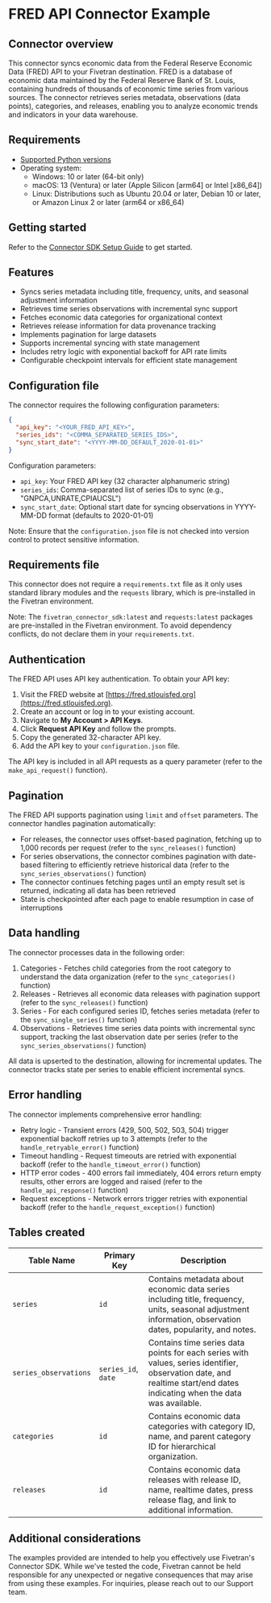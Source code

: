# FRED API Connector Example

## Connector overview

This connector syncs economic data from the Federal Reserve Economic Data (FRED) API to your Fivetran destination. FRED is a database of economic data maintained by the Federal Reserve Bank of St. Louis, containing hundreds of thousands of economic time series from various sources. The connector retrieves series metadata, observations (data points), categories, and releases, enabling you to analyze economic trends and indicators in your data warehouse.

## Requirements

- [Supported Python versions](https://github.com/fivetran/fivetran_connector_sdk/blob/main/README.md#requirements)
- Operating system:
  - Windows: 10 or later (64-bit only)
  - macOS: 13 (Ventura) or later (Apple Silicon [arm64] or Intel [x86_64])
  - Linux: Distributions such as Ubuntu 20.04 or later, Debian 10 or later, or Amazon Linux 2 or later (arm64 or x86_64)

## Getting started

Refer to the [Connector SDK Setup Guide](https://fivetran.com/docs/connectors/connector-sdk/setup-guide) to get started.

## Features

- Syncs series metadata including title, frequency, units, and seasonal adjustment information
- Retrieves time series observations with incremental sync support
- Fetches economic data categories for organizational context
- Retrieves release information for data provenance tracking
- Implements pagination for large datasets
- Supports incremental syncing with state management
- Includes retry logic with exponential backoff for API rate limits
- Configurable checkpoint intervals for efficient state management

## Configuration file

The connector requires the following configuration parameters:

```json
{
  "api_key": "<YOUR_FRED_API_KEY>",
  "series_ids": "<COMMA_SEPARATED_SERIES_IDS>",
  "sync_start_date": "<YYYY-MM-DD_DEFAULT_2020-01-01>"
}
```

Configuration parameters:

- `api_key`: Your FRED API key (32 character alphanumeric string)
- `series_ids`: Comma-separated list of series IDs to sync (e.g., "GNPCA,UNRATE,CPIAUCSL")
- `sync_start_date`: Optional start date for syncing observations in YYYY-MM-DD format (defaults to 2020-01-01)

Note: Ensure that the `configuration.json` file is not checked into version control to protect sensitive information.

## Requirements file

This connector does not require a `requirements.txt` file as it only uses standard library modules and the `requests` library, which is pre-installed in the Fivetran environment.

Note: The `fivetran_connector_sdk:latest` and `requests:latest` packages are pre-installed in the Fivetran environment. To avoid dependency conflicts, do not declare them in your `requirements.txt`.

## Authentication

The FRED API uses API key authentication. To obtain your API key:

1. Visit the FRED website at [https://fred.stlouisfed.org](https://fred.stlouisfed.org).
2. Create an account or log in to your existing account.
3. Navigate to **My Account > API Keys**.
4. Click **Request API Key** and follow the prompts.
5. Copy the generated 32-character API key.
6. Add the API key to your `configuration.json` file.

The API key is included in all API requests as a query parameter (refer to the `make_api_request()` function).

## Pagination

The FRED API supports pagination using `limit` and `offset` parameters. The connector handles pagination automatically:

- For releases, the connector uses offset-based pagination, fetching up to 1,000 records per request (refer to the `sync_releases()` function)
- For series observations, the connector combines pagination with date-based filtering to efficiently retrieve historical data (refer to the `sync_series_observations()` function)
- The connector continues fetching pages until an empty result set is returned, indicating all data has been retrieved
- State is checkpointed after each page to enable resumption in case of interruptions

## Data handling

The connector processes data in the following order:

1. Categories - Fetches child categories from the root category to understand the data organization (refer to the `sync_categories()` function)
2. Releases - Retrieves all economic data releases with pagination support (refer to the `sync_releases()` function)
3. Series - For each configured series ID, fetches series metadata (refer to the `sync_single_series()` function)
4. Observations - Retrieves time series data points with incremental sync support, tracking the last observation date per series (refer to the `sync_series_observations()` function)

All data is upserted to the destination, allowing for incremental updates. The connector tracks state per series to enable efficient incremental syncs.

## Error handling

The connector implements comprehensive error handling:

- Retry logic - Transient errors (429, 500, 502, 503, 504) trigger exponential backoff retries up to 3 attempts (refer to the `handle_retryable_error()` function)
- Timeout handling - Request timeouts are retried with exponential backoff (refer to the `handle_timeout_error()` function)
- HTTP error codes - 400 errors fail immediately, 404 errors return empty results, other errors are logged and raised (refer to the `handle_api_response()` function)
- Request exceptions - Network errors trigger retries with exponential backoff (refer to the `handle_request_exception()` function)

## Tables created

| Table Name            | Primary Key         | Description                                                                                                                                                             |
|-----------------------|---------------------|-------------------------------------------------------------------------------------------------------------------------------------------------------------------------|
| `series`              | `id`                | Contains metadata about economic data series including title, frequency, units, seasonal adjustment information, observation dates, popularity, and notes.              |
| `series_observations` | `series_id`, `date` | Contains time series data points for each series with values, series identifier, observation date, and realtime start/end dates indicating when the data was available. |
| `categories`          | `id`                | Contains economic data categories with category ID, name, and parent category ID for hierarchical organization.                                                         |
| `releases`            | `id`                | Contains economic data releases with release ID, name, realtime dates, press release flag, and link to additional information.                                          |

## Additional considerations

The examples provided are intended to help you effectively use Fivetran's Connector SDK. While we've tested the code, Fivetran cannot be held responsible for any unexpected or negative consequences that may arise from using these examples. For inquiries, please reach out to our Support team.
